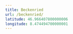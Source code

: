 ```yaml
---
title: Beckenried
url: /beckenried/
latitude: 46.966407800000006
longitude: 8.474494700000001
---
```

